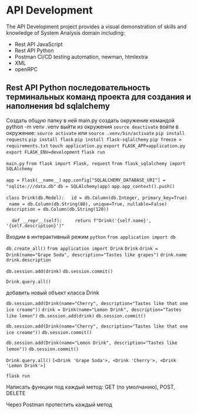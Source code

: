 # API Development 

The API Development project provides a visual demonstration of skills and knowledge of System Analysis domain including:
- Rest API JavaScript
- Rest API Python
- Postman CI/CD testing automation, newman, htmlextra
- XML
- openRPC


## Rest API Python последовательность терминальных команд проекта для создания и наполнения bd sqlalchemy

Создать общую папку
в ней main.py
создать окружение командой python -m venv .venv
выйти из окружения `source deactivate`
войти в окружение: `source activate`
или `source .venv/bin/activate`
`pip install requests`
`pip install flask`
`pip install flask-sqlalchemy`
`pip freeze > requirements.txt`
`touch application.py`
`export FLASK_APP=application.py`
`export FLASK_ENV=development`
`flask run`

`main.py`
`from flask import Flask, request`
`from flask_sqlalchemy import SQLAlchemy`
  
`app = Flask(__name__)`
`app.config["SQLALCHEMY_DATABASE_URI"] = "sqlite:///data.db"`
`db = SQLAlchemy(app)`
`app.app_context().push()` 

`class Drink(db.Model):`
    `id = db.Column(db.Integer, primary_key=True)`
    `name = db.Column(db.String(80), unique=True, nullable=False)`
    `description = db.Column(db.String(120))`

    `def __repr__(self):`
        `return f"Drink('{self.name}', '{self.description}')"`

Входим в интерактивный  режим
`python`
`from application import db`

`db.create_all()`
`from application import Drink`
`Drink`
`drink = Drink(name="Grape Soda", description="Tastes like grapes")`
`drink.name`
`drink.description`

`db.session.add(drink)`
`db.session.commit()`

`Drink.query.all()`

добавить новый объект класса Drink

`db.session.add(Drink(name="Cherry", description="Tastes like that one ice creame"))`
`drink = Drink(name="Lemon Drink", description="Tastes like lemon")`
`db.session.add(drink)`
`db.session.commit()`

`db.session.add(Drink(name="Cherry", description="Tastes like that one ice creame"))`
`db.session.commit()`

`db.session.add(Drink(name="Lemon Drink", description="Tastes like lemon"))`
`db.session.commit()`

`Drink.query.all()`
`[<Drink 'Grape Soda'>, <Drink 'Cherry'>, <Drink 'Lemon Drink'>]`

`flask run`

Написать функции под каждый метод: GET (по умолчанию), POST, DELETE

Через Postman протестить каждый метод